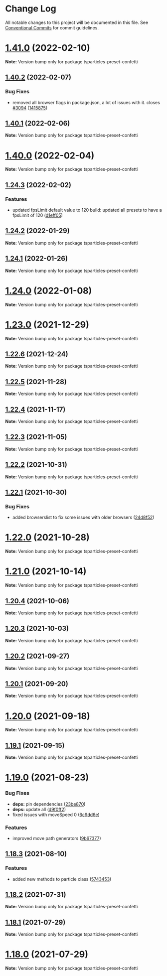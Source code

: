 # Change Log

All notable changes to this project will be documented in this file.
See [Conventional Commits](https://conventionalcommits.org) for commit guidelines.

# [1.41.0](https://github.com/matteobruni/tsparticles/compare/tsparticles-preset-confetti@1.40.2...tsparticles-preset-confetti@1.41.0) (2022-02-10)

**Note:** Version bump only for package tsparticles-preset-confetti





## [1.40.2](https://github.com/matteobruni/tsparticles/compare/tsparticles-preset-confetti@1.40.1...tsparticles-preset-confetti@1.40.2) (2022-02-07)


### Bug Fixes

* removed all browser flags in package.json, a lot of issues with it. closes [#3094](https://github.com/matteobruni/tsparticles/issues/3094) ([1415875](https://github.com/matteobruni/tsparticles/commit/14158755ec80ace4e0c520cef407b2d7f4078568))





## [1.40.1](https://github.com/matteobruni/tsparticles/compare/tsparticles-preset-confetti@1.40.0...tsparticles-preset-confetti@1.40.1) (2022-02-06)

**Note:** Version bump only for package tsparticles-preset-confetti





# [1.40.0](https://github.com/matteobruni/tsparticles/compare/tsparticles-preset-confetti@1.24.3...tsparticles-preset-confetti@1.40.0) (2022-02-04)

**Note:** Version bump only for package tsparticles-preset-confetti





## [1.24.3](https://github.com/matteobruni/tsparticles/compare/tsparticles-preset-confetti@1.24.2...tsparticles-preset-confetti@1.24.3) (2022-02-02)


### Features

* updated fpsLimit default value to 120 build: updated all presets to have a fpsLimit of 120 ([d1eff05](https://github.com/matteobruni/tsparticles/commit/d1eff050224c4d65727c0abc3f100d70d3807eb8))





## [1.24.2](https://github.com/matteobruni/tsparticles/compare/tsparticles-preset-confetti@1.24.1...tsparticles-preset-confetti@1.24.2) (2022-01-29)

**Note:** Version bump only for package tsparticles-preset-confetti





## [1.24.1](https://github.com/matteobruni/tsparticles/compare/tsparticles-preset-confetti@1.24.0...tsparticles-preset-confetti@1.24.1) (2022-01-26)

**Note:** Version bump only for package tsparticles-preset-confetti





# [1.24.0](https://github.com/matteobruni/tsparticles/compare/tsparticles-preset-confetti@1.23.0...tsparticles-preset-confetti@1.24.0) (2022-01-08)

**Note:** Version bump only for package tsparticles-preset-confetti





# [1.23.0](https://github.com/matteobruni/tsparticles/compare/tsparticles-preset-confetti@1.22.6...tsparticles-preset-confetti@1.23.0) (2021-12-29)

**Note:** Version bump only for package tsparticles-preset-confetti





## [1.22.6](https://github.com/matteobruni/tsparticles/compare/tsparticles-preset-confetti@1.22.5...tsparticles-preset-confetti@1.22.6) (2021-12-24)

**Note:** Version bump only for package tsparticles-preset-confetti





## [1.22.5](https://github.com/matteobruni/tsparticles/compare/tsparticles-preset-confetti@1.22.4...tsparticles-preset-confetti@1.22.5) (2021-11-28)

**Note:** Version bump only for package tsparticles-preset-confetti





## [1.22.4](https://github.com/matteobruni/tsparticles/compare/tsparticles-preset-confetti@1.22.3...tsparticles-preset-confetti@1.22.4) (2021-11-17)

**Note:** Version bump only for package tsparticles-preset-confetti





## [1.22.3](https://github.com/matteobruni/tsparticles/compare/tsparticles-preset-confetti@1.22.2...tsparticles-preset-confetti@1.22.3) (2021-11-05)

**Note:** Version bump only for package tsparticles-preset-confetti





## [1.22.2](https://github.com/matteobruni/tsparticles/compare/tsparticles-preset-confetti@1.22.1...tsparticles-preset-confetti@1.22.2) (2021-10-31)

**Note:** Version bump only for package tsparticles-preset-confetti





## [1.22.1](https://github.com/matteobruni/tsparticles/compare/tsparticles-preset-confetti@1.22.0...tsparticles-preset-confetti@1.22.1) (2021-10-30)


### Bug Fixes

* added browserslist to fix some issues with older browsers ([24d8f52](https://github.com/matteobruni/tsparticles/commit/24d8f520ee6934bd967d63612c828705e1dc09e2))





# [1.22.0](https://github.com/matteobruni/tsparticles/compare/tsparticles-preset-confetti@1.21.0...tsparticles-preset-confetti@1.22.0) (2021-10-28)

**Note:** Version bump only for package tsparticles-preset-confetti





# [1.21.0](https://github.com/matteobruni/tsparticles/compare/tsparticles-preset-confetti@1.20.4...tsparticles-preset-confetti@1.21.0) (2021-10-14)

**Note:** Version bump only for package tsparticles-preset-confetti





## [1.20.4](https://github.com/matteobruni/tsparticles/compare/tsparticles-preset-confetti@1.20.3...tsparticles-preset-confetti@1.20.4) (2021-10-06)

**Note:** Version bump only for package tsparticles-preset-confetti





## [1.20.3](https://github.com/matteobruni/tsparticles/compare/tsparticles-preset-confetti@1.20.2...tsparticles-preset-confetti@1.20.3) (2021-10-03)

**Note:** Version bump only for package tsparticles-preset-confetti





## [1.20.2](https://github.com/matteobruni/tsparticles/compare/tsparticles-preset-confetti@1.20.1...tsparticles-preset-confetti@1.20.2) (2021-09-27)

**Note:** Version bump only for package tsparticles-preset-confetti





## [1.20.1](https://github.com/matteobruni/tsparticles/compare/tsparticles-preset-confetti@1.20.0...tsparticles-preset-confetti@1.20.1) (2021-09-20)

**Note:** Version bump only for package tsparticles-preset-confetti





# [1.20.0](https://github.com/matteobruni/tsparticles/compare/tsparticles-preset-confetti@1.19.1...tsparticles-preset-confetti@1.20.0) (2021-09-18)

**Note:** Version bump only for package tsparticles-preset-confetti





## [1.19.1](https://github.com/matteobruni/tsparticles/compare/tsparticles-preset-confetti@1.19.0...tsparticles-preset-confetti@1.19.1) (2021-09-15)

**Note:** Version bump only for package tsparticles-preset-confetti





# [1.19.0](https://github.com/matteobruni/tsparticles/compare/tsparticles-preset-confetti@1.18.3...tsparticles-preset-confetti@1.19.0) (2021-08-23)


### Bug Fixes

* **deps:** pin dependencies ([23be870](https://github.com/matteobruni/tsparticles/commit/23be8708d698e1e37a18f2ed292cbccffb0f1e47))
* **deps:** update all ([d9f0ff2](https://github.com/matteobruni/tsparticles/commit/d9f0ff2f8c4ac269aaad5077492746e3da8fb422))
* fixed issues with moveSpeed 0 ([6c9dd6e](https://github.com/matteobruni/tsparticles/commit/6c9dd6e1490e8d6f49188e1b2d4cff92d7a9c610))


### Features

* improved move path generators ([9b67377](https://github.com/matteobruni/tsparticles/commit/9b67377f9208a005b122e312ad4ad3c95a50deb7))





## [1.18.3](https://github.com/matteobruni/tsparticles/compare/tsparticles-preset-confetti@1.18.2...tsparticles-preset-confetti@1.18.3) (2021-08-10)


### Features

* added new methods to particle class ([5743453](https://github.com/matteobruni/tsparticles/commit/5743453906001569f262888aa54539ad4e1463ac))





## [1.18.2](https://github.com/matteobruni/tsparticles/compare/tsparticles-preset-confetti@1.18.1...tsparticles-preset-confetti@1.18.2) (2021-07-31)

**Note:** Version bump only for package tsparticles-preset-confetti





## [1.18.1](https://github.com/matteobruni/tsparticles/compare/tsparticles-preset-confetti@1.18.0...tsparticles-preset-confetti@1.18.1) (2021-07-29)

**Note:** Version bump only for package tsparticles-preset-confetti





# [1.18.0](https://github.com/matteobruni/tsparticles/compare/tsparticles-preset-confetti@1.17.0...tsparticles-preset-confetti@1.18.0) (2021-07-29)

**Note:** Version bump only for package tsparticles-preset-confetti
